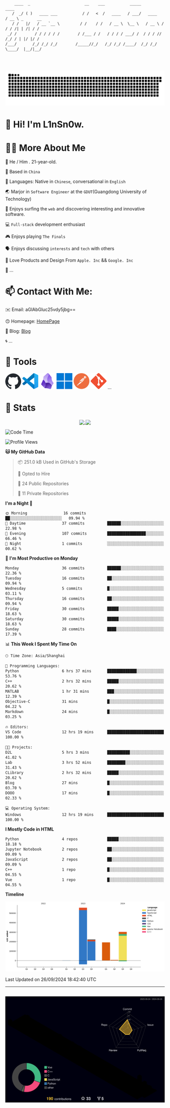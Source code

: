 ```

    ____  _                        __    ___           _____           ____           
   /  _/ ( )   ____ ___           / /   <  /   ____   / ___/   ____   / __ \ _      __
   / /   |/   / __ `__ \         / /    / /   / __ \  \__ \   / __ \ / / / /| | /| / /
 _/ /        / / / / / /        / /___ / /   / / / / ___/ /  / / / // /_/ / | |/ |/ / 
/___/       /_/ /_/ /_/        /_____//_/   /_/ /_/ /____/  /_/ /_/ \____/  |__/|__/  
                                                                                      
                                          

```
##
![](https://raw.githubusercontent.com/lin-snow/lin-snow/output/github-contribution-grid-snake-dark.svg)

# 👋 Hi! I'm L1nSn0w.

# 👨‍💻 More About Me

🤠 He / Him . 21-year-old.

🎈 Based in `China`
  
🤔 Languages: Native in `Chinese`, conversational in `English`

🌏 Marjor in `Software Engineer` at the `GDUT`(Guangdong University of Technology)

🛟 Enjoys surfing the `web` and discovering interesting and innovative software.

💻 `Full-stack` development enthusiast

🎮 Enjoys playing `The Finals`

🗣️ Enjoys discussing `interests` and `tech` with others

👾 Love Products and Design From `Apple. Inc` && `Google. Inc`  

🤪 ...

# 📫 Contact With Me:

✉️ Email: aGlAbGluc25vdy5jbg==

🙃 Homepage: [HomePage](https://linsnow.cn)

📝 Blog: [Blog](https://blog.linsnow.cn)

🌀 ...

# 🔮 Tools

<img src="./icons/github-mark.svg" width="50"  alt="Github"> <img src="./icons/vscode.svg" width="50" alt="VScode"> <img src="./icons/obsidian-logo-gradient.svg" width="50" alt="Obsidian"> <img src="./icons/Windows_logo_-_2021.svg.png" width="50" alt="Windows 11"> <img src="./icons/postman-icon.png" width="50" alt="POSTMAN"> <img src="./icons/Git-Icon-1788C.png" width="50" alt="Git"> ...

# 🍟 Stats

<div style="text-align: center;">
    <a href="https://github.com/lin-snow">
        <img align="center" src="https://githubstat.linsnow.cn/api/top-langs/?username=lin-snow&layout=compact" />
    </a>
    <a href="https://github.com/lin-snow">
        <img align="center" src="https://githubstat.linsnow.cn/api?username=lin-snow&count_private=true&show_icons=true&theme=ambient_gradient" />
    </a>
</div>

<!--START_SECTION:waka-->
![Code Time](http://img.shields.io/badge/Code%20Time-53%20hrs%202%20mins-blue)

![Profile Views](http://img.shields.io/badge/Profile%20Views-9-blue)

**🐱 My GitHub Data** 

> 📦 251.0 kB Used in GitHub's Storage 
 > 
> 💼 Opted to Hire
 > 
> 📜 24 Public Repositories 
 > 
> 🔑 11 Private Repositories 
 > 
**I'm a Night 🦉** 

```text
🌞 Morning                16 commits          ██░░░░░░░░░░░░░░░░░░░░░░░   09.94 % 
🌆 Daytime                37 commits          ██████░░░░░░░░░░░░░░░░░░░   22.98 % 
🌃 Evening                107 commits         █████████████████░░░░░░░░   66.46 % 
🌙 Night                  1 commits           ░░░░░░░░░░░░░░░░░░░░░░░░░   00.62 % 
```
📅 **I'm Most Productive on Monday** 

```text
Monday                   36 commits          ██████░░░░░░░░░░░░░░░░░░░   22.36 % 
Tuesday                  16 commits          ██░░░░░░░░░░░░░░░░░░░░░░░   09.94 % 
Wednesday                5 commits           █░░░░░░░░░░░░░░░░░░░░░░░░   03.11 % 
Thursday                 16 commits          ██░░░░░░░░░░░░░░░░░░░░░░░   09.94 % 
Friday                   30 commits          █████░░░░░░░░░░░░░░░░░░░░   18.63 % 
Saturday                 30 commits          █████░░░░░░░░░░░░░░░░░░░░   18.63 % 
Sunday                   28 commits          ████░░░░░░░░░░░░░░░░░░░░░   17.39 % 
```


📊 **This Week I Spent My Time On** 

```text
🕑︎ Time Zone: Asia/Shanghai

💬 Programming Languages: 
Python                   6 hrs 37 mins       █████████████░░░░░░░░░░░░   53.76 % 
C++                      2 hrs 32 mins       █████░░░░░░░░░░░░░░░░░░░░   20.62 % 
MATLAB                   1 hr 31 mins        ███░░░░░░░░░░░░░░░░░░░░░░   12.39 % 
Objective-C              31 mins             █░░░░░░░░░░░░░░░░░░░░░░░░   04.22 % 
Markdown                 24 mins             █░░░░░░░░░░░░░░░░░░░░░░░░   03.25 % 

🔥 Editors: 
VS Code                  12 hrs 19 mins      █████████████████████████   100.00 % 

🐱‍💻 Projects: 
D2L                      5 hrs 3 mins        ██████████░░░░░░░░░░░░░░░   41.02 % 
Lab                      3 hrs 52 mins       ████████░░░░░░░░░░░░░░░░░   31.43 % 
CLibrary                 2 hrs 32 mins       █████░░░░░░░░░░░░░░░░░░░░   20.62 % 
Blog                     27 mins             █░░░░░░░░░░░░░░░░░░░░░░░░   03.70 % 
DOOO                     17 mins             █░░░░░░░░░░░░░░░░░░░░░░░░   02.33 % 

💻 Operating System: 
Windows                  12 hrs 19 mins      █████████████████████████   100.00 % 
```

**I Mostly Code in HTML** 

```text
Python                   4 repos             █████░░░░░░░░░░░░░░░░░░░░   18.18 % 
Jupyter Notebook         2 repos             ██░░░░░░░░░░░░░░░░░░░░░░░   09.09 % 
JavaScript               2 repos             ██░░░░░░░░░░░░░░░░░░░░░░░   09.09 % 
C++                      1 repo              █░░░░░░░░░░░░░░░░░░░░░░░░   04.55 % 
Vue                      1 repo              █░░░░░░░░░░░░░░░░░░░░░░░░   04.55 % 
```



**Timeline**

![Lines of Code chart](https://raw.githubusercontent.com/lin-snow/lin-snow/main/assets/bar_graph.png)


 Last Updated on 26/09/2024 18:42:40 UTC
<!--END_SECTION:waka-->



---
##
![](./profile-3d-contrib/profile-night-rainbow.svg)

